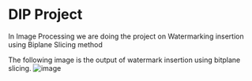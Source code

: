 # DIP Project

In Image Processing we are doing the project on Watermarking insertion using Biplane Slicing method

The following image is the output of watermark insertion using bitplane slicing.
![image](https://github.com/Anand152002/DIP-Project/assets/84716645/8e7cfba2-07ef-4501-ac14-771bab3883bd)
